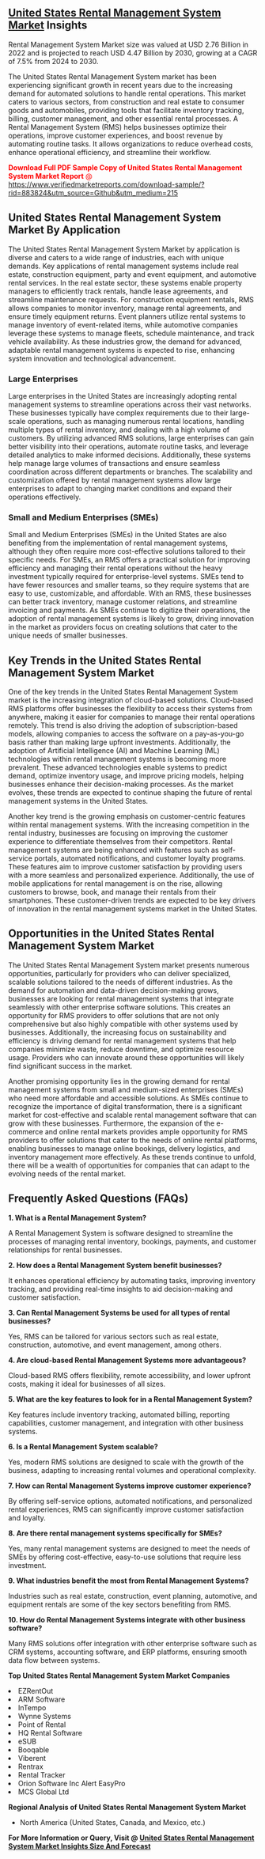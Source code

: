 <h2><a href="https://www.verifiedmarketreports.com/download-sample/?rid=883824&amp;utm_source=Github&amp;utm_medium=215" target="_blank">United States Rental Management System Market</a> Insights</h2><p>Rental Management System Market size was valued at USD 2.76 Billion in 2022 and is projected to reach USD 4.47 Billion by 2030, growing at a CAGR of 7.5% from 2024 to 2030.</p><p><p>The United States Rental Management System market has been experiencing significant growth in recent years due to the increasing demand for automated solutions to handle rental operations. This market caters to various sectors, from construction and real estate to consumer goods and automobiles, providing tools that facilitate inventory tracking, billing, customer management, and other essential rental processes. A Rental Management System (RMS) helps businesses optimize their operations, improve customer experiences, and boost revenue by automating routine tasks. It allows organizations to reduce overhead costs, enhance operational efficiency, and streamline their workflow. <p><span class=""><span style="color: #ff0000;"><strong>Download Full PDF Sample Copy of United States Rental Management System Market Report</strong> @ </span><a href="https://www.verifiedmarketreports.com/download-sample/?rid=883824&amp;utm_source=Github&amp;utm_medium=215" target="_blank">https://www.verifiedmarketreports.com/download-sample/?rid=883824&amp;utm_source=Github&amp;utm_medium=215</a></span></p></p><h2>United States Rental Management System Market By Application</h2><p>The United States Rental Management System Market by application is diverse and caters to a wide range of industries, each with unique demands. Key applications of rental management systems include real estate, construction equipment, party and event equipment, and automotive rental services. In the real estate sector, these systems enable property managers to efficiently track rentals, handle lease agreements, and streamline maintenance requests. For construction equipment rentals, RMS allows companies to monitor inventory, manage rental agreements, and ensure timely equipment returns. Event planners utilize rental systems to manage inventory of event-related items, while automotive companies leverage these systems to manage fleets, schedule maintenance, and track vehicle availability. As these industries grow, the demand for advanced, adaptable rental management systems is expected to rise, enhancing system innovation and technological advancement.</p><h3>Large Enterprises</h3><p>Large enterprises in the United States are increasingly adopting rental management systems to streamline operations across their vast networks. These businesses typically have complex requirements due to their large-scale operations, such as managing numerous rental locations, handling multiple types of rental inventory, and dealing with a high volume of customers. By utilizing advanced RMS solutions, large enterprises can gain better visibility into their operations, automate routine tasks, and leverage detailed analytics to make informed decisions. Additionally, these systems help manage large volumes of transactions and ensure seamless coordination across different departments or branches. The scalability and customization offered by rental management systems allow large enterprises to adapt to changing market conditions and expand their operations effectively.</p><h3>Small and Medium Enterprises (SMEs)</h3><p>Small and Medium Enterprises (SMEs) in the United States are also benefiting from the implementation of rental management systems, although they often require more cost-effective solutions tailored to their specific needs. For SMEs, an RMS offers a practical solution for improving efficiency and managing their rental operations without the heavy investment typically required for enterprise-level systems. SMEs tend to have fewer resources and smaller teams, so they require systems that are easy to use, customizable, and affordable. With an RMS, these businesses can better track inventory, manage customer relations, and streamline invoicing and payments. As SMEs continue to digitize their operations, the adoption of rental management systems is likely to grow, driving innovation in the market as providers focus on creating solutions that cater to the unique needs of smaller businesses.</p><h2>Key Trends in the United States Rental Management System Market</h2><p>One of the key trends in the United States Rental Management System market is the increasing integration of cloud-based solutions. Cloud-based RMS platforms offer businesses the flexibility to access their systems from anywhere, making it easier for companies to manage their rental operations remotely. This trend is also driving the adoption of subscription-based models, allowing companies to access the software on a pay-as-you-go basis rather than making large upfront investments. Additionally, the adoption of Artificial Intelligence (AI) and Machine Learning (ML) technologies within rental management systems is becoming more prevalent. These advanced technologies enable systems to predict demand, optimize inventory usage, and improve pricing models, helping businesses enhance their decision-making processes. As the market evolves, these trends are expected to continue shaping the future of rental management systems in the United States.</p><p>Another key trend is the growing emphasis on customer-centric features within rental management systems. With the increasing competition in the rental industry, businesses are focusing on improving the customer experience to differentiate themselves from their competitors. Rental management systems are being enhanced with features such as self-service portals, automated notifications, and customer loyalty programs. These features aim to improve customer satisfaction by providing users with a more seamless and personalized experience. Additionally, the use of mobile applications for rental management is on the rise, allowing customers to browse, book, and manage their rentals from their smartphones. These customer-driven trends are expected to be key drivers of innovation in the rental management systems market in the United States.</p><h2>Opportunities in the United States Rental Management System Market</h2><p>The United States Rental Management System market presents numerous opportunities, particularly for providers who can deliver specialized, scalable solutions tailored to the needs of different industries. As the demand for automation and data-driven decision-making grows, businesses are looking for rental management systems that integrate seamlessly with other enterprise software solutions. This creates an opportunity for RMS providers to offer solutions that are not only comprehensive but also highly compatible with other systems used by businesses. Additionally, the increasing focus on sustainability and efficiency is driving demand for rental management systems that help companies minimize waste, reduce downtime, and optimize resource usage. Providers who can innovate around these opportunities will likely find significant success in the market.</p><p>Another promising opportunity lies in the growing demand for rental management systems from small and medium-sized enterprises (SMEs) who need more affordable and accessible solutions. As SMEs continue to recognize the importance of digital transformation, there is a significant market for cost-effective and scalable rental management software that can grow with these businesses. Furthermore, the expansion of the e-commerce and online rental markets provides ample opportunity for RMS providers to offer solutions that cater to the needs of online rental platforms, enabling businesses to manage online bookings, delivery logistics, and inventory management more effectively. As these trends continue to unfold, there will be a wealth of opportunities for companies that can adapt to the evolving needs of the rental market.</p><h2>Frequently Asked Questions (FAQs)</h2><p><strong>1. What is a Rental Management System?</strong></p><p>A Rental Management System is software designed to streamline the processes of managing rental inventory, bookings, payments, and customer relationships for rental businesses.</p><p><strong>2. How does a Rental Management System benefit businesses?</strong></p><p>It enhances operational efficiency by automating tasks, improving inventory tracking, and providing real-time insights to aid decision-making and customer satisfaction.</p><p><strong>3. Can Rental Management Systems be used for all types of rental businesses?</strong></p><p>Yes, RMS can be tailored for various sectors such as real estate, construction, automotive, and event management, among others.</p><p><strong>4. Are cloud-based Rental Management Systems more advantageous?</strong></p><p>Cloud-based RMS offers flexibility, remote accessibility, and lower upfront costs, making it ideal for businesses of all sizes.</p><p><strong>5. What are the key features to look for in a Rental Management System?</strong></p><p>Key features include inventory tracking, automated billing, reporting capabilities, customer management, and integration with other business systems.</p><p><strong>6. Is a Rental Management System scalable?</strong></p><p>Yes, modern RMS solutions are designed to scale with the growth of the business, adapting to increasing rental volumes and operational complexity.</p><p><strong>7. How can Rental Management Systems improve customer experience?</strong></p><p>By offering self-service options, automated notifications, and personalized rental experiences, RMS can significantly improve customer satisfaction and loyalty.</p><p><strong>8. Are there rental management systems specifically for SMEs?</strong></p><p>Yes, many rental management systems are designed to meet the needs of SMEs by offering cost-effective, easy-to-use solutions that require less investment.</p><p><strong>9. What industries benefit the most from Rental Management Systems?</strong></p><p>Industries such as real estate, construction, event planning, automotive, and equipment rentals are some of the key sectors benefiting from RMS.</p><p><strong>10. How do Rental Management Systems integrate with other business software?</strong></p><p>Many RMS solutions offer integration with other enterprise software such as CRM systems, accounting software, and ERP platforms, ensuring smooth data flow between systems.</p></p><p><strong>Top United States Rental Management System Market Companies</strong></p><div data-test-id=""><p><li>EZRentOut</li><li> ARM Software</li><li> InTempo</li><li> Wynne Systems</li><li> Point of Rental</li><li> HQ Rental Software</li><li> eSUB</li><li> Booqable</li><li> Viberent</li><li> Rentrax</li><li> Rental Tracker</li><li> Orion Software Inc Alert EasyPro</li><li> MCS Global Ltd</li></p><div><strong>Regional Analysis of&nbsp;United States Rental Management System Market</strong></div><ul><li dir="ltr"><p dir="ltr">North America&nbsp;(United States, Canada, and Mexico, etc.)</p></li></ul><p><strong>For More Information or Query, Visit @&nbsp;</strong><strong><a href="https://www.verifiedmarketreports.com/product/rental-management-system-market/?utm_source=Github&amp;utm_medium=215" target="_blank">United States Rental Management System Market Insights Size And Forecast</a></strong></p></div>
